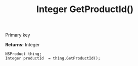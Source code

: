 ﻿---
uid: crmscript_ref_NSProduct_GetProductId
title: Integer GetProductId()
intellisense: NSProduct.GetProductId
keywords: NSProduct, GetProductId
so.topic: reference
---

Primary key

**Returns:** Integer


```crmscript
NSProduct thing;
Integer productId  = thing.GetProductId();
```


